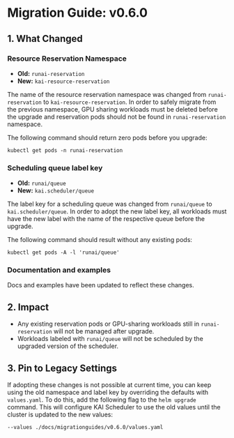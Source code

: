 # Migration Guide: v0.6.0

## 1. What Changed

### **Resource Reservation Namespace**  
  - **Old:** `runai-reservation`  
  - **New:** `kai-resource-reservation`

The name of the resource reservation namespace was changed from `runai-reservation` to `kai-resource-reservation`. 
In order to safely migrate from the previous namespace, GPU sharing workloads must be deleted before the upgrade and reservation pods should not be found in `runai-reservation` namespace.

The following command should return zero pods before you upgrade:
```
kubectl get pods -n runai-reservation
```

### **Scheduling queue label key**  
  - **Old:** `runai/queue` 
  - **New:** `kai.scheduler/queue`

The label key for a scheduling queue was changed from `runai/queue` to `kai.scheduler/queue`.
In order to adopt the new label key, all workloads must have the new label with the name of the respective queue before the upgrade.

The following command should result without any existing pods:
```
kubectl get pods -A -l 'runai/queue'
```

### **Documentation and examples**  

Docs and examples have been updated to reflect these changes.


## 2. Impact

- Any existing reservation pods or GPU-sharing workloads still in `runai-reservation` will not be managed after upgrade.
- Workloads labeled with `runai/queue` will not be scheduled by the upgraded version of the scheduler.


## 3. Pin to Legacy Settings

If adopting these changes is not possible at current time, you can keep using the old namespace and label key by overriding the defaults with  `values.yaml`. To do this, add the following flag to the `helm upgrade` command. This will configure KAI Scheduler to use the old values until the cluster is updated to the new values:
```
--values ./docs/migrationguides/v0.6.0/values.yaml
```

